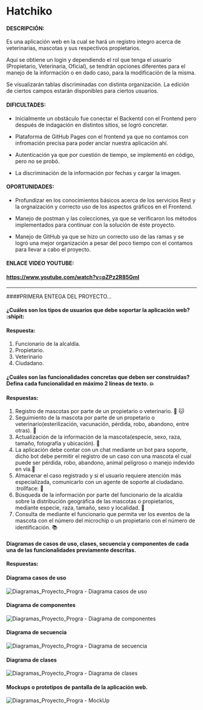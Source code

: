 # Hatchiko

#### DESCRIPCIÓN:
Es una aplicación web en la cual se hará un registro integro acerca de veterinarias, mascotas y sus respectivos propietarios.

Aquí se obtiene un login y dependiendo el rol que tenga el usuario (Propietario, Veterinaria, Oficial), se tendrán opciones diferentes para el manejo de la información
o en dado caso, para la modificación de la misma.

Se visualizarán tablas discriminadas con distinta organización. La edición de ciertos campos estarán disponibles para ciertos usuarios.

#### DIFICULTADES:
- Inicialmente un obstáculo fue conectar el Backentd con el Frontend pero después de indagación en distintos sitios, se logró concretar.

- Plataforma de GitHub Pages con el frontend ya que no contamos con infromación precisa para poder anclar nuestra aplicación ahí.

- Autenticación ya que por cuestión de tiempo, se implementó en código, pero no se probó.

- La discriminación de la información por fechas y cargar la imagen.

#### OPORTUNIDADES:

- Profundizar en los conocimientos básicos acerca de los servicios Rest y la orgnaización y correcto uso de los aspectos gráficos en el Frontend.

- Manejo de postman y las colecciones, ya que se verificaron los métodos implementados para continuar con la solución de éste proyecto.

- Manejo de GitHub ya que se hizo un correcto uso de las ramas y se logró una mejor organización a pesar del poco tiempo con el contamos para llevar a cabo el proyecto.

#### ENLACE VIDEO YOUTUBE:

#### https://www.youtube.com/watch?v=pZPz2R85GmI




---------------------------------------------------------------------------------------------------------------------------------------------------------------------------------



####PRIMERA ENTEGA DEL PROYECTO...
#### ¿Cuáles son los tipos de usuarios que debe soportar la aplicación web? :shipit:

#### Respuesta: 
1. Funcionario de la alcaldía. 
2. Propietario.
3. Veterinario 
4. Ciudadano.

#### ¿Cuáles son las funcionalidades concretas que deben ser construidas? Defina cada funcionalidad en máximo 2 líneas de texto. :boom:
#### Respuestas: 
1. Registro de mascotas por parte de un propietario o veterinario. :dog: 🐱
2. Seguimiento de la mascota por parte de un propetario o veterinario(esterilización, vacunación, pérdida, robo, abandono, entre otras). :syringe:
3. Actualización de la información de la mascota(especie, sexo, raza, tamaño, fotografía y ubicación). :blue_book:
4. La aplicación debe contar con un chat mediante un bot para soporte, dicho bot debe permitir el registro de un caso con una mascota el cual puede ser pérdida, robo, abandono, animal peligroso o manejo indevido en vía.:shit:
5. Almacenar el caso registrado y si el usuario requiere atención más especializada, comunicarlo con un agente de soporte al ciudadano. :trollface: 🤖
6. Búsqueda de la información por parte del funcionario de la alcaldía sobre la distribución geográfica de las mascotas o propietarios, mediante especie, raza, tamaño, sexo y localidad. :mag_right:
7. Consulta de mediante el funcionario que permita ver los eventos de la mascota con el número del microchip o un propietario con el número de identificación. :books:

#### Diagramas de casos de uso, clases, secuencia y componentes de cada una de las funcionalidades previamente descritas.
#### Respuestas:

#### Diagrama casos de uso
![Diagramas_Proyecto_Progra -  Diagrama casos de uso](https://user-images.githubusercontent.com/73041810/112705552-6a3e9d80-8e6d-11eb-800b-7714f2449818.png)

#### Diagrama de componentes
![Diagramas_Proyecto_Progra - Diagrama de componentes](https://user-images.githubusercontent.com/65428260/112709006-cdd3c580-8e83-11eb-99d2-6f4bdfd24282.png)

#### Diagrama de secuencia
![Diagramas_Proyecto_Progra - Diagrama de secuencia](https://user-images.githubusercontent.com/65428260/112709057-168b7e80-8e84-11eb-96e8-5e80bca360eb.png)

#### Diagrama de clases

![Diagramas_Proyecto_Progra - Diagrama de clases](https://user-images.githubusercontent.com/65428260/112709758-08406100-8e8a-11eb-8c55-69a08c0c091f.png)

#### Mockups o prototipos de pantalla de la aplicación web.

![Diagramas_Proyecto_Progra - MockUp](https://user-images.githubusercontent.com/73042300/112740103-cf62c380-8f3f-11eb-817f-88eb80d5db0e.jpeg)
